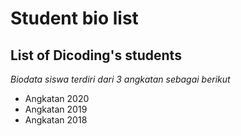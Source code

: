Student bio list
==
List of Dicoding's students
--
*Biodata siswa terdiri dari 3 angkatan sebagai berikut*
- Angkatan 2020
- Angkatan 2019
- Angkatan 2018
